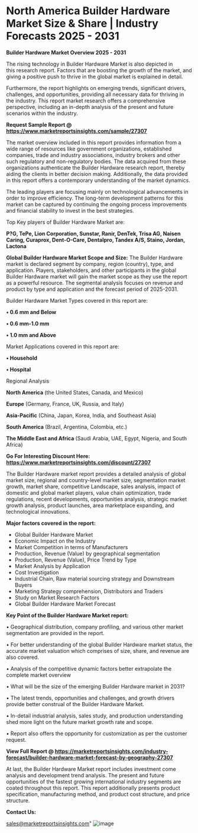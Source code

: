 # North America Builder Hardware Market Size & Share | Industry Forecasts 2025 - 2031

<Strong> Builder Hardware Market Overview 2025 - 2031</strong>

The rising technology in Builder Hardware Market is also depicted in this research report. Factors that are boosting the growth of the market, and giving a positive push to thrive in the global market is explained in detail.

Furthermore, the report highlights on emerging trends, significant drivers, challenges, and opportunities, providing all necessary data for thriving in the industry. This report market research offers a comprehensive perspective, including an in-depth analysis of the present and future scenarios within the industry.

<strong>Request Sample Report @ <a href=https://www.marketreportsinsights.com/sample/27307>https://www.marketreportsinsights.com/sample/27307</a></strong>

The market overview included in this report provides information from a wide range of resources like government organizations, established companies, trade and industry associations, industry brokers and other such regulatory and non-regulatory bodies. The data acquired from these organizations authenticate the Builder Hardware research report, thereby aiding the clients in better decision making. Additionally, the data provided in this report offers a contemporary understanding of the market dynamics.

The leading players are focusing mainly on technological advancements in order to improve efficiency. The long-term development patterns for this market can be captured by continuing the ongoing process improvements and financial stability to invest in the best strategies.

Top Key players of Builder Hardware Market are:

<strong>P?G, TePe, Lion Corporation, Sunstar, Ranir, DenTek, Trisa AG, Naisen Caring, Curaprox, Dent-O-Care, Dentalpro, Tandex A/S, Staino, Jordan, Lactona</strong>

<strong><b>Global Builder Hardware Market Scope and Size:</b></strong>
The Builder Hardware market is declared segment by company, region (country), type, and application. Players, stakeholders, and other participants in the global Builder Hardware market will gain the market scope as they use the report as a powerful resource. The segmental analysis focuses on revenue and product by type and application and the forecast period of 2025-2031.

Builder Hardware Market Types covered in this report are:

<strong>• 0.6 mm and Below

• 0.6 mm-1.0 mm

• 1.0 mm and Above</strong>

Market Applications covered in this report are:

<strong>• Household

• Hospital</strong> 

Regional Analysis

<strong>North America</strong> (the United States, Canada, and Mexico)

<strong>Europe</strong> (Germany, France, UK, Russia, and Italy)

<strong>Asia-Pacific</strong> (China, Japan, Korea, India, and Southeast Asia)

<strong>South America</strong> (Brazil, Argentina, Colombia, etc.)

<strong>The Middle East and Africa</strong> (Saudi Arabia, UAE, Egypt, Nigeria, and South Africa)

<strong>Go For Interesting Discount Here: <a href=https://www.marketreportsinsights.com/discount/27307>https://www.marketreportsinsights.com/discount/27307</a></strong>

The Builder Hardware market report provides a detailed analysis of global market size, regional and country-level market size, segmentation market growth, market share, competitive Landscape, sales analysis, impact of domestic and global market players, value chain optimization, trade regulations, recent developments, opportunities analysis, strategic market growth analysis, product launches, area marketplace expanding, and technological innovations.

<strong><b>Major factors covered in the report:</b></strong>
<ul>
  <li>Global Builder Hardware Market </li>
  <li>Economic Impact on the Industry</li>
  <li>Market Competition in terms of Manufacturers</li>
  <li>Production, Revenue (Value) by geographical segmentation</li>
  <li>Production, Revenue (Value), Price Trend by Type</li>
  <li>Market Analysis by Application</li>
  <li>Cost Investigation</li>
  <li>Industrial Chain, Raw material sourcing strategy and Downstream Buyers</li>
  <li>Marketing Strategy comprehension, Distributors and Traders</li>
  <li>Study on Market Research Factors</li>
  <li>Global Builder Hardware Market Forecast</li>
</ul>

<strong><b>Key Point of the Builder Hardware Market report:</b></strong>

• Geographical distribution, company profiling, and various other market segmentation are provided in the report.

• For better understanding of the global Builder Hardware market status, the accurate market valuation which comprises of size, share, and revenue are also covered.

• Analysis of the competitive dynamic factors better extrapolate the complete market overview

• What will be the size of the emerging Builder Hardware market in 2031?

• The latest trends, opportunities and challenges, and growth drivers provide better construal of the Builder Hardware Market.

• In-detail industrial analysis, sales study, and production understanding shed more light on the future market growth rate and scope.

• Report also offers the opportunity for customization as per the customer request.

<strong><b>View Full Report @ <a href=https://marketreportsinsights.com/industry-forecast/builder-hardware-market-forecast-by-geography-27307>https://marketreportsinsights.com/industry-forecast/builder-hardware-market-forecast-by-geography-27307</a></b></strong>


At last, the Builder Hardware Market report includes investment come analysis and development trend analysis. The present and future opportunities of the fastest growing international industry segments are coated throughout this report. This report additionally presents product specification, manufacturing method, and product cost structure, and price structure.

<strong>Contact Us:</strong>

sales@marketreportsinsights.com"
![image](https://github.com/user-attachments/assets/580470d8-c561-4567-83fb-8589c61ae999)
